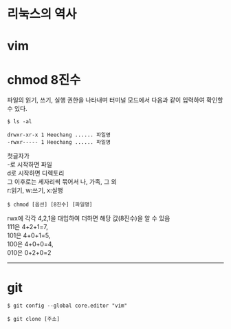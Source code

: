 # 리눅스의 역사

# vim

# chmod 8진수

파일의 읽기, 쓰기, 실행 권한을 나타내며 터미널 모드에서 다음과 같이 입력하여 확인할 수 있다.
```
$ ls -al

drwxr-xr-x 1 Heechang ...... 파일명  
-rwxr----- 1 Heechang ...... 파일명
```
첫글자가  
-로 시작하면 파일  
d로 시작하면 디렉토리  
그 이후로는 세자리씩 묶어서 나, 가족, 그 외  
r:읽기, w:쓰기, x:실행  
```
$ chmod [옵션] [8진수] [파일명]
```
rwx에 각각 4,2,1을 대입하여 더하면 해당 값(8진수)을 알 수 있음  
111은 4+2+1=7,  
101은 4+0+1=5,  
100은 4+0+0=4,  
010은 0+2+0=2

___
# git

```
$ git config --global core.editor "vim"

$ git clone [주소]
```
